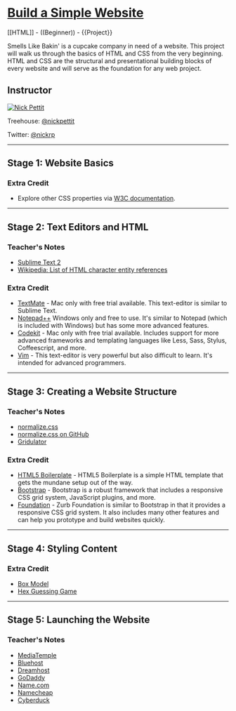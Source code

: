 [Build a Simple Website](http://teamtreehouse.com/library/build-a-simple-website)
===
[[HTML]] - ((Beginner)) - {{Project}}

Smells Like Bakin' is a cupcake company in need of a website. This project will walk us through the basics of HTML and CSS from the very beginning. HTML and CSS are the structural and presentational building blocks of every website and will serve as the foundation for any web project.

## Instructor
[![Nick Pettit](https://secure.gravatar.com/avatar/2cc39856b77d968cf12ca83a4e26d58c?s=64 "Nick Pettit")](http://teamtreehouse.com/nickpettit)

Treehouse: [@nickpettit](http://teamtreehouse.com/nickpettit)

Twitter: [@nickrp](http://twitter.com/nickrp)

---

## Stage 1: Website Basics

### Extra Credit
+ Explore other CSS properties via [W3C documentation](http://www.w3.org/TR/CSS2/propidx.html).

---

## Stage 2: Text Editors and HTML

### Teacher's Notes
+ [Sublime Text 2](http://www.sublimetext.com/)
+ [Wikipedia: List of HTML character entity references](http://en.wikipedia.org/wiki/List_of_XML_and_HTML_character_entity_references)

### Extra Credit
+ [TextMate](http://macromates.com/) - Mac only with free trial available. This text-editor is similar to Sublime Text.
+ [Notepad++](http://www.notepad-plus-plus.org/) Windows only and free to use. It's similar to Notepad (which is included with Windows) but has some more advanced features.
+ [Codekit](http://incident57.com/codekit/) - Mac only with free trial available. Includes support for more advanced frameworks and templating languages like Less, Sass, Stylus, Coffeescript, and more.
+ [Vim](http://www.vim.org/) - This text-editor is very powerful but also difficult to learn. It's intended for advanced programmers.

---

## Stage 3: Creating a Website Structure

### Teacher's Notes
+ [normalize.css](http://necolas.github.com/normalize.css/)
+ [normalize.css on GitHub](https://github.com/necolas/normalize.css)
+ [Gridulator](http://gridulator.com/)

### Extra Credit

+ [HTML5 Boilerplate](http://html5boilerplate.com/) - HTML5 Boilerplate is a simple HTML template that gets the mundane setup out of the way.
+ [Bootstrap](http://twitter.github.com/bootstrap/) - Bootstrap is a robust framework that includes a responsive CSS grid system, JavaScript plugins, and more.
+ [Foundation](http://foundation.zurb.com/) - Zurb Foundation is similar to Bootstrap in that it provides a responsive CSS grid system. It also includes many other features and can help you prototype and build websites quickly.

---

## Stage 4: Styling Content

### Extra Credit
+ [Box Model](http://www.w3.org/TR/CSS2/box.html)
+ [Hex Guessing Game](http://yizzle.com/whatthehex/)

---

## Stage 5: Launching the Website

### Teacher's Notes
+ [MediaTemple](http://mediatemple.net/)
+ [Bluehost](http://www.bluehost.com/)
+ [Dreamhost](http://dreamhost.com/)
+ [GoDaddy](http://www.godaddy.com/)
+ [Name.com](http://www.name.com/)
+ [Namecheap](http://www.namecheap.com/)
+ [Cyberduck](http://cyberduck.ch/)